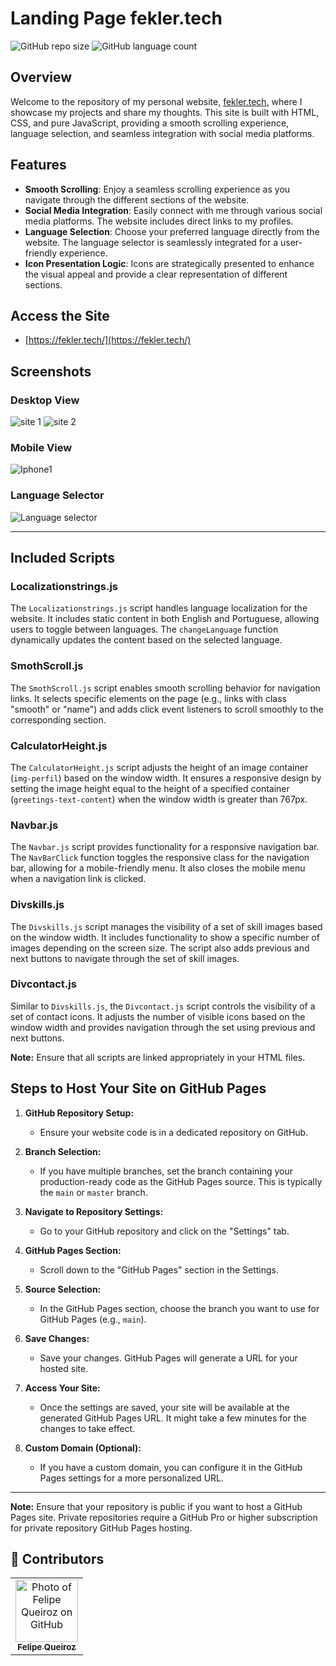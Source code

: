 # Landing Page fekler.tech
![GitHub repo size](https://img.shields.io/github/repo-size/Fekler/fekler.github.io?style=for-the-badge)
![GitHub language count](https://img.shields.io/github/languages/count/Fekler/fekler.github.io?style=for-the-badge)

## Overview
Welcome to the repository of my personal website, [fekler.tech](https://fekler.tech/), where I showcase my projects and share my thoughts. This site is built with HTML, CSS, and pure JavaScript, providing a smooth scrolling experience, language selection, and seamless integration with social media platforms.

## Features
- **Smooth Scrolling**: Enjoy a seamless scrolling experience as you navigate through the different sections of the website.
- **Social Media Integration**: Easily connect with me through various social media platforms. The website includes direct links to my profiles.
- **Language Selection**: Choose your preferred language directly from the website. The language selector is seamlessly integrated for a user-friendly experience.
- **Icon Presentation Logic**: Icons are strategically presented to enhance the visual appeal and provide a clear representation of different sections.

## Access the Site
- [https://fekler.tech/](https://fekler.tech/)

## Screenshots

### Desktop View
![site 1](https://github.com/Fekler/fekler.github.io/assets/126706967/11b949a8-efde-4c2a-aa09-0048bce0f28a)
![site 2](https://github.com/Fekler/fekler.github.io/assets/126706967/e7edc481-ed9a-456f-9a26-38268f4fab1f)

### Mobile View
![Iphone1](https://github.com/Fekler/fekler.github.io/assets/126706967/678752ef-c344-4d8b-b389-f4068af91ea8)

### Language Selector
![Language selector](https://github.com/Fekler/fekler.github.io/assets/126706967/7aa8aef1-4a1c-4014-8c09-eb544f5300b0)

<!--## Project Status
The project is still in development, and upcoming updates will focus on the following tasks:

- [x] Create Navbar
- [x] Develop About Section
- [x] Implement Language Selector
- [ ] Task 4
- [ ] Task 5

-->
---

## Included Scripts

### Localizationstrings.js
The `Localizationstrings.js` script handles language localization for the website. It includes static content in both English and Portuguese, allowing users to toggle between languages. The `changeLanguage` function dynamically updates the content based on the selected language.

### SmothScroll.js
The `SmothScroll.js` script enables smooth scrolling behavior for navigation links. It selects specific elements on the page (e.g., links with class "smooth" or "name") and adds click event listeners to scroll smoothly to the corresponding section.

### CalculatorHeight.js
The `CalculatorHeight.js` script adjusts the height of an image container (`img-perfil`) based on the window width. It ensures a responsive design by setting the image height equal to the height of a specified container (`greetings-text-content`) when the window width is greater than 767px.

### Navbar.js
The `Navbar.js` script provides functionality for a responsive navigation bar. The `NavBarClick` function toggles the responsive class for the navigation bar, allowing for a mobile-friendly menu. It also closes the mobile menu when a navigation link is clicked.

### Divskills.js
The `Divskills.js` script manages the visibility of a set of skill images based on the window width. It includes functionality to show a specific number of images depending on the screen size. The script also adds previous and next buttons to navigate through the set of skill images.

### Divcontact.js
Similar to `Divskills.js`, the `Divcontact.js` script controls the visibility of a set of contact icons. It adjusts the number of visible icons based on the window width and provides navigation through the set using previous and next buttons.

**Note:** Ensure that all scripts are linked appropriately in your HTML files.

## Steps to Host Your Site on GitHub Pages

1. **GitHub Repository Setup:**
   - Ensure your website code is in a dedicated repository on GitHub.

2. **Branch Selection:**
   - If you have multiple branches, set the branch containing your production-ready code as the GitHub Pages source. This is typically the `main` or `master` branch.

3. **Navigate to Repository Settings:**
   - Go to your GitHub repository and click on the "Settings" tab.

4. **GitHub Pages Section:**
   - Scroll down to the "GitHub Pages" section in the Settings.

5. **Source Selection:**
   - In the GitHub Pages section, choose the branch you want to use for GitHub Pages (e.g., `main`).

6. **Save Changes:**
   - Save your changes. GitHub Pages will generate a URL for your hosted site.

7. **Access Your Site:**
   - Once the settings are saved, your site will be available at the generated GitHub Pages URL. It might take a few minutes for the changes to take effect.

8. **Custom Domain (Optional):**
   - If you have a custom domain, you can configure it in the GitHub Pages settings for a more personalized URL.

---

**Note:** Ensure that your repository is public if you want to host a GitHub Pages site. Private repositories require a GitHub Pro or higher subscription for private repository GitHub Pages hosting.
## 🤝 Contributors

<table>
  <tr>
    <td align="center">
      <a href="#" title="Fekler">
        <img src="https://avatars.githubusercontent.com/u/126706967?v=4" width="100px;" alt="Photo of Felipe Queiroz on GitHub"/><br>
        <sub>
          <b>Felipe Queiroz</b>
        </sub>
      </a>
    </td>
  </tr>
</table>
